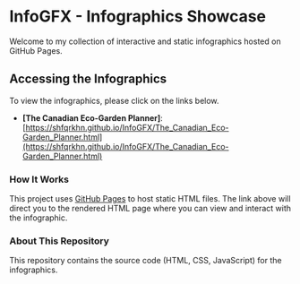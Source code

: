 # InfoGFX - Infographics Showcase

Welcome to my collection of interactive and static infographics hosted on GitHub Pages.

## Accessing the Infographics

To view the infographics, please click on the links below.

* **[The Canadian Eco-Garden Planner]**: [https://shfqrkhn.github.io/InfoGFX/The_Canadian_Eco-Garden_Planner.html](https://shfqrkhn.github.io/InfoGFX/The_Canadian_Eco-Garden_Planner.html)

### How It Works

This project uses [GitHub Pages](https://pages.github.com/) to host static HTML files. The link above will direct you to the rendered HTML page where you can view and interact with the infographic.

### About This Repository

This repository contains the source code (HTML, CSS, JavaScript) for the infographics.
